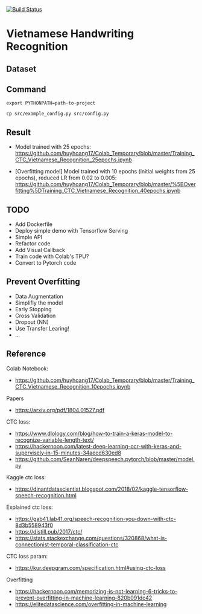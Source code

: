 [![Build Status](https://travis-ci.org/huyhoang17/Vietnamese_Handwriting_Recognition.svg?branch=master)](https://travis-ci.org/huyhoang17/Vietnamese_Handwriting_Recognition)

# Vietnamese Handwriting Recognition


Dataset
---

Command
---

```
export PYTHONPATH=path-to-project

cp src/example_config.py src/config.py
```

Result
---

- Model trained with 25 epochs: https://github.com/huyhoang17/Colab_Temporary/blob/master/Training_CTC_Vietnamese_Recognition_25epochs.ipynb

- [Overfitting model] Model trained with 10 epochs (initial weights from 25 epochs), reduced LR from 0.02 to 0.005: https://github.com/huyhoang17/Colab_Temporary/blob/master/%5BOverfitting%5DTraining_CTC_Vietnamese_Recognition_40epochs.ipynb

TODO
---

- Add Dockerfile
- Deploy simple demo with Tensorflow Serving
- Simple API
- Refactor code
- Add Visual Callback
- Train code with Colab's TPU?
- Convert to Pytorch code

Prevent Overfitting
---

- Data Augmentation
- Simplifly the model
- Early Stopping
- Cross Validation
- Dropout (NN)
- Use Transfer Learing!
- ...

Reference
---

Colab Notebook:
- https://github.com/huyhoang17/Colab_Temporary/blob/master/Training_CTC_Vietnamese_Recognition_10epochs.ipynb

Papers
- https://arxiv.org/pdf/1804.01527.pdf

CTC loss:
- https://www.dlology.com/blog/how-to-train-a-keras-model-to-recognize-variable-length-text/
- https://hackernoon.com/latest-deep-learning-ocr-with-keras-and-supervisely-in-15-minutes-34aecd630ed8
- https://github.com/SeanNaren/deepspeech.pytorch/blob/master/model.py

Kaggle ctc loss:
- https://dinantdatascientist.blogspot.com/2018/02/kaggle-tensorflow-speech-recognition.html

Explained ctc loss:
- https://gab41.lab41.org/speech-recognition-you-down-with-ctc-8d3b558943f0
- https://distill.pub/2017/ctc/
- https://stats.stackexchange.com/questions/320868/what-is-connectionist-temporal-classification-ctc

CTC loss param: 
- https://kur.deepgram.com/specification.html#using-ctc-loss

Overfitting
- https://hackernoon.com/memorizing-is-not-learning-6-tricks-to-prevent-overfitting-in-machine-learning-820b091dc42
- https://elitedatascience.com/overfitting-in-machine-learning
